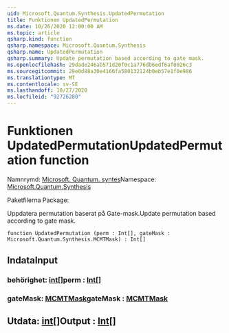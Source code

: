 ```yaml
---
uid: Microsoft.Quantum.Synthesis.UpdatedPermutation
title: Funktionen UpdatedPermutation
ms.date: 10/26/2020 12:00:00 AM
ms.topic: article
qsharp.kind: function
qsharp.namespace: Microsoft.Quantum.Synthesis
qsharp.name: UpdatedPermutation
qsharp.summary: Update permutation based according to gate mask.
ms.openlocfilehash: 29dade246ab571d20f0c1a776db6edf6af8026c3
ms.sourcegitcommit: 29e0d88a30e4166fa580132124b0eb57e1f0e986
ms.translationtype: MT
ms.contentlocale: sv-SE
ms.lasthandoff: 10/27/2020
ms.locfileid: "92726280"
---
```

# <a name="updatedpermutation-function"></a><span data-ttu-id="a3eb9-102">Funktionen UpdatedPermutation</span><span class="sxs-lookup"><span data-stu-id="a3eb9-102">UpdatedPermutation function</span></span>

<span data-ttu-id="a3eb9-103">Namnrymd: [Microsoft. Quantum. syntes](xref:Microsoft.Quantum.Synthesis)</span><span class="sxs-lookup"><span data-stu-id="a3eb9-103">Namespace: [Microsoft.Quantum.Synthesis](xref:Microsoft.Quantum.Synthesis)</span></span>

<span data-ttu-id="a3eb9-104">Paketfilerna [](https://nuget.org/packages/)</span><span class="sxs-lookup"><span data-stu-id="a3eb9-104">Package: [](https://nuget.org/packages/)</span></span>


<span data-ttu-id="a3eb9-105">Uppdatera permutation baserat på Gate-mask.</span><span class="sxs-lookup"><span data-stu-id="a3eb9-105">Update permutation based according to gate mask.</span></span>

```qsharp
function UpdatedPermutation (perm : Int[], gateMask : Microsoft.Quantum.Synthesis.MCMTMask) : Int[]
```


## <a name="input"></a><span data-ttu-id="a3eb9-106">Indata</span><span class="sxs-lookup"><span data-stu-id="a3eb9-106">Input</span></span>

### <a name="perm--int"></a><span data-ttu-id="a3eb9-107">behörighet: [int](xref:microsoft.quantum.lang-ref.int)[]</span><span class="sxs-lookup"><span data-stu-id="a3eb9-107">perm : [Int](xref:microsoft.quantum.lang-ref.int)[]</span></span>




### <a name="gatemask--mcmtmask"></a><span data-ttu-id="a3eb9-108">gateMask: [MCMTMask](xref:Microsoft.Quantum.Synthesis.MCMTMask)</span><span class="sxs-lookup"><span data-stu-id="a3eb9-108">gateMask : [MCMTMask](xref:Microsoft.Quantum.Synthesis.MCMTMask)</span></span>





## <a name="output--int"></a><span data-ttu-id="a3eb9-109">Utdata: [int](xref:microsoft.quantum.lang-ref.int)[]</span><span class="sxs-lookup"><span data-stu-id="a3eb9-109">Output : [Int](xref:microsoft.quantum.lang-ref.int)[]</span></span>

